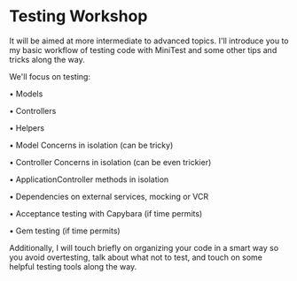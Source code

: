 # Testing Workshop

 It will be aimed at more intermediate to advanced topics. I'll introduce you to my basic workflow of testing code with MiniTest and some other tips and tricks along the way.

We'll focus on testing:

• Models

• Controllers

• Helpers

• Model Concerns in isolation (can be tricky)

• Controller Concerns in isolation (can be even trickier)

• ApplicationController methods in isolation

• Dependencies on external services, mocking or VCR

• Acceptance testing with Capybara (if time permits)

• Gem testing (if time permits)

Additionally, I will touch briefly on organizing your code in a smart way so you avoid overtesting, talk about what not to test, and touch on some helpful testing tools along the way.

